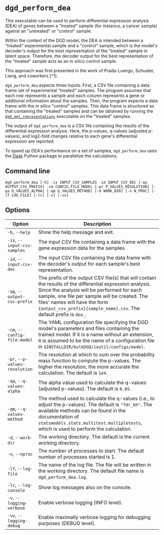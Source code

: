 # `dgd_perform_dea`

This executable can be used to perform differential expression analysis (DEA) of genes between a "treated" sample (for instance, a cancer sample) against an "untreated" or "control" sample.

Within the context of the DGD model, the DEA is intended between a "treated" experimental sample and a "control" sample, which is the model's decoder's output for the best representation of the "treated" sample in latent space. Therefore, the decoder output for the best representation of the "treated" sample acts as an *in silico* control sample.

This approach was first presented in the work of Prada-Luengo, Schuster, Liang, and coworkers [^1].

`dgd_perform_dea` expects three inputs. First, a CSV file containing a data frame set of experimental "treated" samples. The program assumes that each row represents a sample and each column represents a gene or additional information about the samples. Then, the program expects a data frame with the *in silico* "control" samples. This data frame is structured as that containing the "treated" samples and can be obtained by running the [`dgd_get_representations`](#dgd_get_representations) executable on the "treated" samples.

The output of `dgd_perform_dea` is a CSV file containing the results of the differential expression analysis. Here, the p-values, q-values (adjusted p-values), and log2-fold changes relative to each gene's differential expression are reported.

To speed up DEA's performance on a set of samples, `dgd_perform_dea` uses the [Dask](https://www.dask.org/) Python package to parallelize the calculations.

## Command line

```
dgd_perform_dea [-h] -is INPUT_CSV_SAMPLES -id INPUT_CSV_DEC [-op OUTPUT_CSV_PREFIX] -cm CONFIG_FILE_MODEL [-pr P_VALUES_RESOLUTION] [-qa Q_VALUES_ALPHA] [-qm Q_VALUES_METHOD] [-d WORK_DIR] [-n N_PROC] [-lf LOG_FILE] [-lc] [-v] [-vv]
```

## Options

| Option                         | Description                                                  |
| ------------------------------ | ------------------------------------------------------------ |
| `-h`, `--help`                 | Show the help message and exit.                              |
| `-is`, `--input-csv-samples`   | The input CSV file containing a data frame with the gene expression data for the samples |
| `-id`, `--input-csv-dec`       | The input CSV file containing the data frame with the decoder's output for each sample's best representation. |
| `-op`, `--output-csv-prefix`   | The prefix of the output CSV file(s) that will contain the results of the differential expression analysis. Since the analysis will be performed for each sample, one file per sample will be created. The files' names will have the form `{output_csv_prefix}{sample_name}.csv`. The default prefix is `dea_`. |
| `-cm`, `--config-file-model`   | The YAML configuration file specifying the DGD model's parameters and files containing the trained model. If it is a name without an extension, it is assumed to be the name of a configuration file in `$INSTALLDIR/bulkDGD/ioutil/configs/model`. |
| `-pr`, `--p-values-resolution` | The resolution at which to sum over the probability mass function to compute the p-values. The higher the resolution, the more accurate the calculation. The default is `1e4`. |
| `-qa`, `--q-values-alpha`      | The alpha value used to calculate the q-values (adjusted p-values). The default is `0.05`. |
| `-qm`, `--q-values-method`     | The method used to calculate the q-values (i.e., to adjust the p-values). The default is `"fdr_bh"`. The available methods can be found in the documentation of `statsmodels.stats.multitest.multipletests`, which is used to perform the calculation. |
| `-d`, `--work-dir`             | The working directory. The default is the current working directory. |
| `-n`, `--nproc`                | The number of processes to start. The default number of processes started is 1. |
| `-lf`, `--log-file`            | The name of the log file. The file will be written in the working directory. The default file name is `dgd_perform_dea.log`. |
| `-lc`, `--log-console`         | Show log messages also on the console.                       |
| `-v`, `--logging-verbose`      | Enable verbose logging (INFO level).                         |
| `-vv`, `--logging-debug`       | Enable maximally verbose logging for debugging purposes (DEBUG level). |